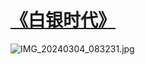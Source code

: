 # [《白银时代》](https://github.com/zfy68/gitblog/issues/92)

![IMG_20240304_083231.jpg](https://github.com/zfy68/gitblog/assets/37278360/c4a10270-8592-4f14-8961-3434a36ba209)

